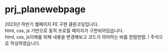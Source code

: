 # prj_planewebpage
2023년 하반기 웹페이지 FE 구현 클론코딩입니다.<br>
html, css, js 기반으로 동적 프로필 페이지가 구현되어있습니다.<br>
html, css, js이해를 위해 내용을 변경해보고 코드가 의미하는 바를 한땀한땀..! 주석으로 작성하였습니다.<br>
<br>

